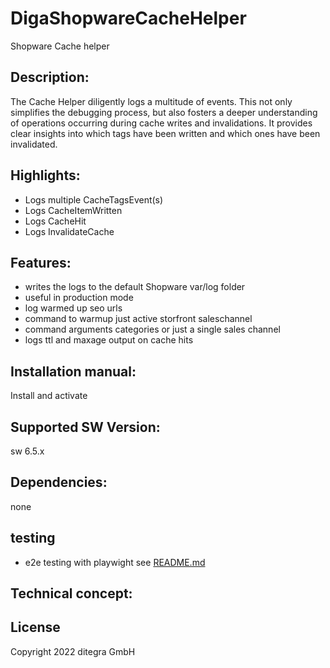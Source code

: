 # DigaShopwareCacheHelper
Shopware Cache helper

## Description:
The Cache Helper diligently logs a multitude of events. This not only simplifies the debugging process, but also fosters a deeper understanding of operations occurring during cache writes and invalidations. It provides clear insights into which tags have been written and which ones have been invalidated.

## Highlights:
- Logs multiple CacheTagsEvent(s)
- Logs CacheItemWritten
- Logs CacheHit
- Logs InvalidateCache

## Features:
- writes the logs to the default Shopware var/log folder
- useful in production mode
- log warmed up seo urls
- command to warmup just active storfront saleschannel
- command arguments categories or just a single sales channel
- logs ttl and maxage output on cache hits



## Installation manual:
Install and activate

## Supported SW Version:
sw 6.5.x

## Dependencies:
none

## testing 
- e2e testing with playwight see [README.md](tests/e2e/README.md)

## Technical concept:

## License
Copyright 2022 ditegra GmbH
